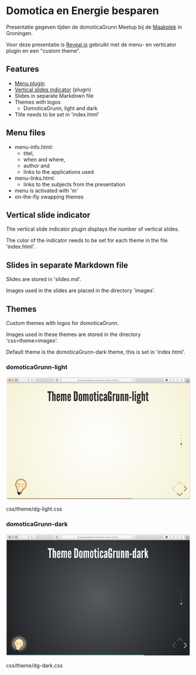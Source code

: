 # Domotica en Energie besparen

Presentatie gegeven tijden de domoticaGrunn Meetup bij de [Maakplek](https://maakplek.nl) in Groningen.

Voor deze presentatie is [Reveal.js](https://revealjs.com/installation/) gebruikt met de menu- en verticator plugin en een "custom theme".

## Features

- [Menu plugin](https://github.com/denehyg/reveal.js-menu)
- [Vertical slides indicator](https://github.com/Martinomagnifico/reveal.js-verticator) (plugin)
- Slides in separate Markdown file
- Themes with logos
  - DomoticaGrunn, light and dark
- Title needs to be set in 'index.html'

## Menu files

- menu-info.html:
  - titel,
  - when and where,
  - author and
  - links to the applications used
- menu-links.html:
  - links to the subjects from the presentation
- menu is activated with 'm'
- on-the-fly swapping themes

## Vertical slide indicator

The vertical slide indicator plugin displays the number of vertical slides.

The color of the indicator needs to be set for each theme in the file 'index.html'.

## Slides in separate Markdown file

Slides are stored in 'slides.md'.

Images used in the slides are placed in the directory 'images'.

## Themes

Custom themes with logos for domoticaGrunn.

Images used in these themes are stored in the directory 'css>theme>images'.

Default theme is the domoticaGrunn-dark theme, this is set in 'index.html'.

### domoticaGrunn-light

![DG-light](images/DG-light-small.png)

css/theme/dg-light.css

### domoticaGrunn-dark

![DG-dark](images/DG-dark-small.png)

css/theme/dg-dark.css